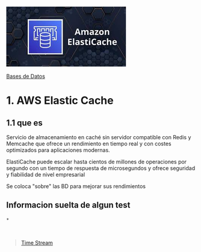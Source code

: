 ![Amazon Elastic Cache](../../00_assets/Bases%20de%20Datos/elasticcache-logo.jpeg)

[Bases de Datos](../../3-Bases_de_Datos/)

# 1. AWS Elastic Cache 

## 1.1 que es

Servicio de almacenamiento en caché sin servidor compatible con Redis y Memcache que ofrece un rendimiento en tiempo real y con costes optimizados para aplicaciones modernas. 

ElastiCache puede escalar hasta cientos de millones de operaciones por segundo con un tiempo de respuesta de microsegundos y ofrece seguridad y fiabilidad de nivel empresarial

Se coloca "sobre" las BD para mejorar sus rendimientos

## Informacion suelta de algun test

    * 


<br/>

> [Time Stream](./timeStream.md)

<br/>